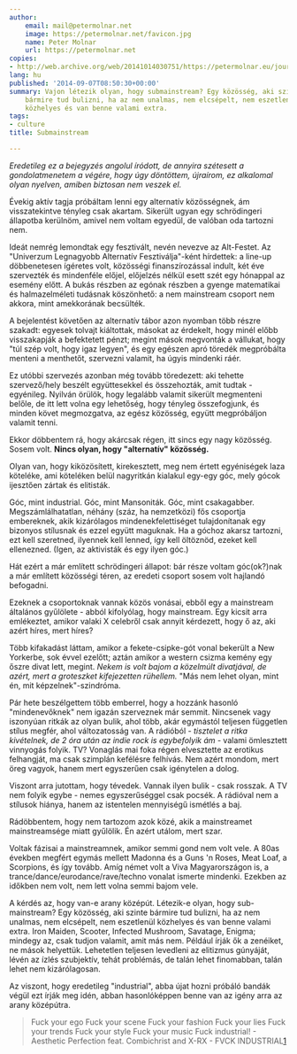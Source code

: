 ```yaml
---
author:
    email: mail@petermolnar.net
    image: https://petermolnar.net/favicon.jpg
    name: Peter Molnar
    url: https://petermolnar.net
copies:
- http://web.archive.org/web/20141014030751/https://petermolnar.eu/journal/submainstream/
lang: hu
published: '2014-09-07T08:50:30+00:00'
summary: Vajon létezik olyan, hogy submainstream? Egy közösség, aki szinte
    bármire tud bulizni, ha az nem unalmas, nem elcsépelt, nem eszetlenül
    közhelyes és van benne valami extra.
tags:
- culture
title: Submainstream

---
```


*Eredetileg ez a bejegyzés angolul íródott, de annyira szétesett a
gondolatmenetem a végére, hogy úgy döntöttem, újraírom, ez alkalomal
olyan nyelven, amiben biztosan nem veszek el.*

Évekig aktív tagja próbáltam lenni egy alternatív közösségnek, ám
visszatekintve tényleg csak akartam. Sikerült ugyan egy schrödingeri
állapotba kerülnöm, amivel nem voltam egyedül, de valóban oda tartozni
nem.

Ideát nemrég lemondtak egy fesztivált, nevén nevezve az Alt-Festet. Az
"Univerzum Legnagyobb Alternatív Fesztiválja"-ként hírdettek: a line-up
döbbenetesen ígéretes volt, közösségi finanszírozással indult, két éve
szervezték és mindenféle előjel, előjelzés nélkül esett szét egy
hónappal az esemény előtt. A bukás részben az egónak részben a gyenge
matematikai és halmazelméleti tudásnak köszönhető: a nem mainstream
csoport nem akkora, mint amekkorának becsülték.

A bejelentést követően az alternatív tábor azon nyomban több részre
szakadt: egyesek tolvajt kiáltottak, másokat az érdekelt, hogy minél
előbb visszakapják a befektetett pénzt; megint mások megvonták a
vállukat, hogy "túl szép volt, hogy igaz legyen", és egy egészen apró
töredék megpróbálta menteni a menthetőt, szervezni valamit, ha úgyis
mindenki ráér.

Ez utóbbi szervezés azonban még tovább töredezett: aki tehette
szervező/hely beszélt együttesekkel és összehozták, amit tudtak -
egyénileg. Nyilván örülök, hogy legalább valamit sikerült megmenteni
belőle, de itt lett volna egy lehetőség, hogy tényleg összefogjunk, és
minden követ megmozgatva, az egész közösség, együtt megpróbáljon valamit
tenni.

Ekkor döbbentem rá, hogy akárcsak régen, itt sincs egy nagy közösség.
Sosem volt. **Nincs olyan, hogy "alternatív" közösség.**

Olyan van, hogy kiközösített, kirekesztett, meg nem értett egyéniségek
laza köteléke, ami köteléken belül nagyritkán kialakul egy-egy góc, mely
gócok ijesztően zártak és elitisták.

Góc, mint industrial. Góc, mint Mansoniták. Góc, mint csakagabber.
Megszámlálhatatlan, néhány (száz, ha nemzetközi) fős csoportja
embereknek, akik kizárólagos mindenekfelettiséget tulajdonítanak egy
bizonyos stílusnak és ezzel együtt maguknak. Ha a góchoz akarsz
tartozni, ezt kell szeretned, ilyennek kell lenned, így kell öltöznöd,
ezeket kell ellenezned. (Igen, az aktivisták és egy ilyen góc.)

Hát ezért a már említett schrödingeri állapot: bár része voltam
góc(ok?)nak a már említett közösségi téren, az eredeti csoport sosem
volt hajlandó befogadni.

Ezeknek a csoportoknak vannak közös vonásai, ebből egy a mainstream
általános gyűlölete - abból kifolyólag, hogy mainstream. Egy kicsit arra
emlékeztet, amikor valaki X celebről csak annyit kérdezett, hogy ő az,
aki azért híres, mert híres?

Több kifakadást láttam, amikor a fekete-csipke-gót vonal bekerült a New
Yorkerbe, sok évvel ezelőtt; aztán amikor a western csizma kemény egy
őszre divat lett, megint. *Nekem is volt bajom a közelmúlt divatjával,
de azért, mert a groteszket kifejezetten rühellem.* "Más nem lehet
olyan, mint én, mit képzelnek"-szindróma.

Pár hete beszélgettem több emberrel, hogy a hozzánk hasonló
"mindenevőknek" nem igazán szerveznek már semmit. Nincsenek vagy
iszonyúan ritkák az olyan bulik, ahol több, akár egymástól teljesen
független stílus megfér, ahol változatosság van. A rádióból *- tisztelet
a ritka kivételnek, de 2 óra után az indie rock is egybefolyik ám -*
valami ömlesztett vinnyogás folyik. TV? Vonaglás mai foka régen
elvesztette az erotikus felhangját, ma csak szimplán kefélésre felhívás.
Nem azért mondom, mert öreg vagyok, hanem mert egyszerűen csak
igénytelen a dolog.

Viszont arra jutottam, hogy tévedek. Vannak ilyen bulik - csak rosszak.
A TV nem folyik egybe - nemes egyszerűséggel csak pocsék. A rádióval nem
a stílusok hiánya, hanem az istentelen mennyiségű ismétlés a baj.

Rádöbbentem, hogy nem tartozom azok közé, akik a mainstreamet
mainstreamsége miatt gyűlölik. Én azért utálom, mert szar.

Voltak fázisai a mainstreamnek, amikor semmi gond nem volt vele. A 80as
években megfért egymás mellett Madonna és a Guns 'n Roses, Meat Loaf, a
Scorpions, és így tovább. Amíg német volt a Viva Magyarországon is, a
trance/dance/eurodance/rave/techno vonalat ismerte mindenki. Ezekben az
időkben nem volt, nem lett volna semmi bajom vele.

A kérdés az, hogy van-e arany középút. Létezik-e olyan, hogy
sub-mainstream? Egy közösség, aki szinte bármire tud bulizni, ha az nem
unalmas, nem elcsépelt, nem eszetlenül közhelyes és van benne valami
extra. Iron Maiden, Scooter, Infected Mushroom, Savatage, Enigma;
mindegy az, csak tudjon valamit, amit más nem. Például írják ők a
zenéiket, ne mások helyettük. Lehetetlen teljesen levedleni az elitizmus
gúnyáját, lévén az ízlés szubjektív, tehát problémás, de talán lehet
finomabban, talán lehet nem kizárólagosan.

Az viszont, hogy eredetileg "industrial", abba újat hozni próbáló bandák
végül ezt írják meg idén, abban hasonlóképpen benne van az igény arra az
arany középútra.

> Fuck your ego Fuck your scene Fuck your fashion Fuck your lies Fuck
> your trends Fuck your style Fuck your music Fuck industrial! -
> Aesthetic Perfection feat. Combichrist and X-RX - FVCK
> INDUSTRIAL[1](https://www.youtube.com/watch?v=BCUaCPDMbGs)